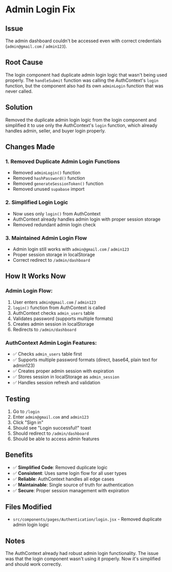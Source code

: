 # Admin Login Fix

## Issue
The admin dashboard couldn't be accessed even with correct credentials (`admin@gmail.com` / `admin123`).

## Root Cause
The login component had duplicate admin login logic that wasn't being used properly. The `handleSubmit` function was calling the AuthContext's `login` function, but the component also had its own `adminLogin` function that was never called.

## Solution
Removed the duplicate admin login logic from the login component and simplified it to use only the AuthContext's `login` function, which already handles admin, seller, and buyer login properly.

## Changes Made

### 1. **Removed Duplicate Admin Login Functions**
- Removed `adminLogin()` function
- Removed `hashPassword()` function  
- Removed `generateSessionToken()` function
- Removed unused `supabase` import

### 2. **Simplified Login Logic**
- Now uses only `login()` from AuthContext
- AuthContext already handles admin login with proper session storage
- Removed redundant admin login check

### 3. **Maintained Admin Login Flow**
- Admin login still works with `admin@gmail.com` / `admin123`
- Proper session storage in localStorage
- Correct redirect to `/admin/dashboard`

## How It Works Now

### Admin Login Flow:
1. User enters `admin@gmail.com` / `admin123`
2. `login()` function from AuthContext is called
3. AuthContext checks `admin_users` table
4. Validates password (supports multiple formats)
5. Creates admin session in localStorage
6. Redirects to `/admin/dashboard`

### AuthContext Admin Login Features:
- ✅ Checks `admin_users` table first
- ✅ Supports multiple password formats (direct, base64, plain text for admin123)
- ✅ Creates proper admin session with expiration
- ✅ Stores session in localStorage as `admin_session`
- ✅ Handles session refresh and validation

## Testing
1. Go to `/login`
2. Enter `admin@gmail.com` and `admin123`
3. Click "Sign in"
4. Should see "Login successful!" toast
5. Should redirect to `/admin/dashboard`
6. Should be able to access admin features

## Benefits
- ✅ **Simplified Code**: Removed duplicate logic
- ✅ **Consistent**: Uses same login flow for all user types
- ✅ **Reliable**: AuthContext handles all edge cases
- ✅ **Maintainable**: Single source of truth for authentication
- ✅ **Secure**: Proper session management with expiration

## Files Modified
- `src/components/pages/Authentication/login.jsx` - Removed duplicate admin login logic

## Notes
The AuthContext already had robust admin login functionality. The issue was that the login component wasn't using it properly. Now it's simplified and should work correctly.

